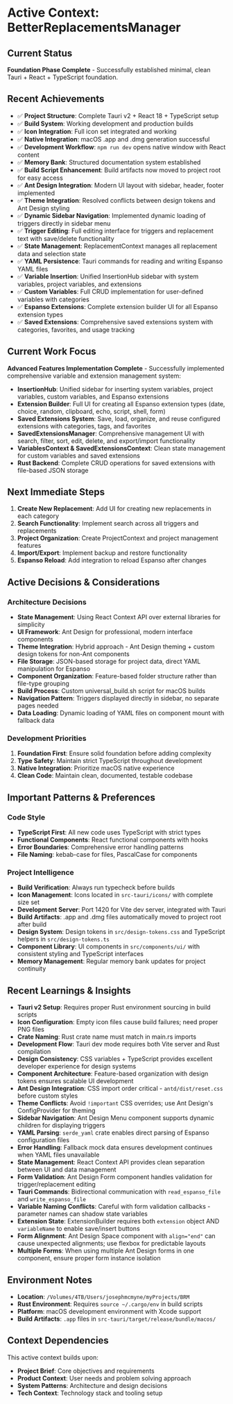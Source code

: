 # Active Context: BetterReplacementsManager

## Current Status
**Foundation Phase Complete** - Successfully established minimal, clean Tauri + React + TypeScript foundation.

## Recent Achievements
- ✅ **Project Structure**: Complete Tauri v2 + React 18 + TypeScript setup
- ✅ **Build System**: Working development and production builds
- ✅ **Icon Integration**: Full icon set integrated and working
- ✅ **Native Integration**: macOS .app and .dmg generation successful
- ✅ **Development Workflow**: `npm run dev` opens native window with React content
- ✅ **Memory Bank**: Structured documentation system established
- ✅ **Build Script Enhancement**: Build artifacts now moved to project root for easy access
- ✅ **Ant Design Integration**: Modern UI layout with sidebar, header, footer implemented
- ✅ **Theme Integration**: Resolved conflicts between design tokens and Ant Design styling
- ✅ **Dynamic Sidebar Navigation**: Implemented dynamic loading of triggers directly in sidebar menu
- ✅ **Trigger Editing**: Full editing interface for triggers and replacement text with save/delete functionality
- ✅ **State Management**: ReplacementContext manages all replacement data and selection state
- ✅ **YAML Persistence**: Tauri commands for reading and writing Espanso YAML files
- ✅ **Variable Insertion**: Unified InsertionHub sidebar with system variables, project variables, and extensions
- ✅ **Custom Variables**: Full CRUD implementation for user-defined variables with categories
- ✅ **Espanso Extensions**: Complete extension builder UI for all Espanso extension types
- ✅ **Saved Extensions**: Comprehensive saved extensions system with categories, favorites, and usage tracking

## Current Work Focus
**Advanced Features Implementation Complete** - Successfully implemented comprehensive variable and extension management system:
- **InsertionHub**: Unified sidebar for inserting system variables, project variables, custom variables, and Espanso extensions
- **Extension Builder**: Full UI for creating all Espanso extension types (date, choice, random, clipboard, echo, script, shell, form)
- **Saved Extensions System**: Save, load, organize, and reuse configured extensions with categories, tags, and favorites
- **SavedExtensionsManager**: Comprehensive management UI with search, filter, sort, edit, delete, and export/import functionality
- **VariablesContext & SavedExtensionsContext**: Clean state management for custom variables and saved extensions
- **Rust Backend**: Complete CRUD operations for saved extensions with file-based JSON storage

## Next Immediate Steps
1. **Create New Replacement**: Add UI for creating new replacements in each category
2. **Search Functionality**: Implement search across all triggers and replacements
3. **Project Organization**: Create ProjectContext and project management features
4. **Import/Export**: Implement backup and restore functionality
5. **Espanso Reload**: Add integration to reload Espanso after changes

## Active Decisions & Considerations

### Architecture Decisions
- **State Management**: Using React Context API over external libraries for simplicity
- **UI Framework**: Ant Design for professional, modern interface components
- **Theme Integration**: Hybrid approach - Ant Design theming + custom design tokens for non-Ant components
- **File Storage**: JSON-based storage for project data, direct YAML manipulation for Espanso
- **Component Organization**: Feature-based folder structure rather than file-type grouping
- **Build Process**: Custom universal_build.sh script for macOS builds
- **Navigation Pattern**: Triggers displayed directly in sidebar, no separate pages needed
- **Data Loading**: Dynamic loading of YAML files on component mount with fallback data

### Development Priorities
1. **Foundation First**: Ensure solid foundation before adding complexity
2. **Type Safety**: Maintain strict TypeScript throughout development
3. **Native Integration**: Prioritize macOS native experience
4. **Clean Code**: Maintain clean, documented, testable codebase

## Important Patterns & Preferences

### Code Style
- **TypeScript First**: All new code uses TypeScript with strict types
- **Functional Components**: React functional components with hooks
- **Error Boundaries**: Comprehensive error handling patterns
- **File Naming**: kebab-case for files, PascalCase for components

### Project Intelligence
- **Build Verification**: Always run typecheck before builds
- **Icon Management**: Icons located in `src-tauri/icons/` with complete size set
- **Development Server**: Port 1420 for Vite dev server, integrated with Tauri
- **Build Artifacts**: .app and .dmg files automatically moved to project root after build
- **Design System**: Design tokens in `src/design-tokens.css` and TypeScript helpers in `src/design-tokens.ts`
- **Component Library**: UI components in `src/components/ui/` with consistent styling and TypeScript interfaces
- **Memory Management**: Regular memory bank updates for project continuity

## Recent Learnings & Insights
- **Tauri v2 Setup**: Requires proper Rust environment sourcing in build scripts
- **Icon Configuration**: Empty icon files cause build failures; need proper PNG files
- **Crate Naming**: Rust crate name must match in main.rs imports
- **Development Flow**: Tauri dev mode requires both Vite server and Rust compilation
- **Design Consistency**: CSS variables + TypeScript provides excellent developer experience for design systems
- **Component Architecture**: Feature-based organization with design tokens ensures scalable UI development
- **Ant Design Integration**: CSS import order critical - `antd/dist/reset.css` before custom styles
- **Theme Conflicts**: Avoid `!important` CSS overrides; use Ant Design's ConfigProvider for theming
- **Sidebar Navigation**: Ant Design Menu component supports dynamic children for displaying triggers
- **YAML Parsing**: `serde_yaml` crate enables direct parsing of Espanso configuration files
- **Error Handling**: Fallback mock data ensures development continues when YAML files unavailable
- **State Management**: React Context API provides clean separation between UI and data management
- **Form Validation**: Ant Design Form component handles validation for trigger/replacement editing
- **Tauri Commands**: Bidirectional communication with `read_espanso_file` and `write_espanso_file`
- **Variable Naming Conflicts**: Careful with form validation callbacks - parameter names can shadow state variables
- **Extension State**: ExtensionBuilder requires both `extension` object AND `variableName` to enable save/insert buttons
- **Form Alignment**: Ant Design Space component with `align="end"` can cause unexpected alignments; use flexbox for predictable layouts
- **Multiple Forms**: When using multiple Ant Design forms in one component, ensure proper form instance isolation

## Environment Notes
- **Location**: `/Volumes/4TB/Users/josephmcmyne/myProjects/BRM`
- **Rust Environment**: Requires `source ~/.cargo/env` in build scripts
- **Platform**: macOS development environment with Xcode support
- **Build Artifacts**: `.app` files in `src-tauri/target/release/bundle/macos/`

## Context Dependencies
This active context builds upon:
- **Project Brief**: Core objectives and requirements
- **Product Context**: User needs and problem solving approach  
- **System Patterns**: Architecture and design decisions
- **Tech Context**: Technology stack and tooling setup
